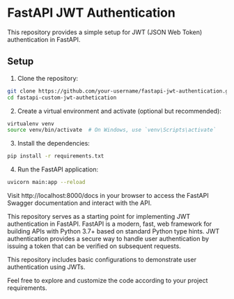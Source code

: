 # FastAPI JWT Authentication

This repository provides a simple setup for JWT (JSON Web Token) authentication in FastAPI.

## Setup

1. Clone the repository:

```bash
git clone https://github.com/your-username/fastapi-jwt-authentication.git
cd fastapi-custom-jwt-authetication
```

2. Create a virtual environment and activate (optional but recommended):

```bash
virtualenv venv
source venv/bin/activate  # On Windows, use `venv\Scripts\activate`
```

3. Install the dependencies:

```bash
pip install -r requirements.txt
```

4. Run the FastAPI application:
```bash
uvicorn main:app --reload
```

Visit http://localhost:8000/docs in your browser to access the FastAPI Swagger documentation and interact with the API.


This repository serves as a starting point for implementing JWT authentication in FastAPI. FastAPI is a modern, fast, web framework for building APIs with Python 3.7+ based on standard Python type hints.
JWT authentication provides a secure way to handle user 
authentication by issuing a token that can be verified on subsequent requests. 

This repository includes basic configurations to demonstrate user authentication using JWTs.

Feel free to explore and customize the code according to your project requirements.
